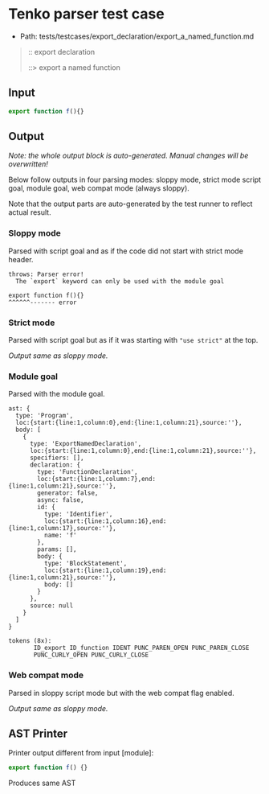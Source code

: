# Tenko parser test case

- Path: tests/testcases/export_declaration/export_a_named_function.md

> :: export declaration
>
> ::> export a named function

## Input

`````js
export function f(){}
`````

## Output

_Note: the whole output block is auto-generated. Manual changes will be overwritten!_

Below follow outputs in four parsing modes: sloppy mode, strict mode script goal, module goal, web compat mode (always sloppy).

Note that the output parts are auto-generated by the test runner to reflect actual result.

### Sloppy mode

Parsed with script goal and as if the code did not start with strict mode header.

`````
throws: Parser error!
  The `export` keyword can only be used with the module goal

export function f(){}
^^^^^^------- error
`````

### Strict mode

Parsed with script goal but as if it was starting with `"use strict"` at the top.

_Output same as sloppy mode._

### Module goal

Parsed with the module goal.

`````
ast: {
  type: 'Program',
  loc:{start:{line:1,column:0},end:{line:1,column:21},source:''},
  body: [
    {
      type: 'ExportNamedDeclaration',
      loc:{start:{line:1,column:0},end:{line:1,column:21},source:''},
      specifiers: [],
      declaration: {
        type: 'FunctionDeclaration',
        loc:{start:{line:1,column:7},end:{line:1,column:21},source:''},
        generator: false,
        async: false,
        id: {
          type: 'Identifier',
          loc:{start:{line:1,column:16},end:{line:1,column:17},source:''},
          name: 'f'
        },
        params: [],
        body: {
          type: 'BlockStatement',
          loc:{start:{line:1,column:19},end:{line:1,column:21},source:''},
          body: []
        }
      },
      source: null
    }
  ]
}

tokens (8x):
       ID_export ID_function IDENT PUNC_PAREN_OPEN PUNC_PAREN_CLOSE
       PUNC_CURLY_OPEN PUNC_CURLY_CLOSE
`````


### Web compat mode

Parsed in sloppy script mode but with the web compat flag enabled.

_Output same as sloppy mode._

## AST Printer

Printer output different from input [module]:

````js
export function f() {}
````

Produces same AST
